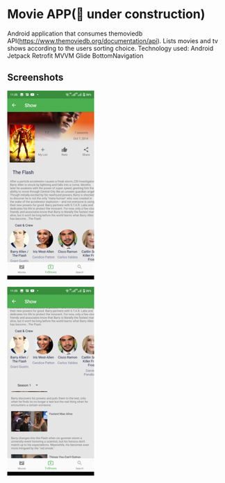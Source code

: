# Movie APP(🚧 under construction)

Android application that consumes themoviedb API(https://www.themoviedb.org/documentation/api).
Lists movies and tv shows according to the users sorting choice.
Technology used:
Android Jetpack
        Retrofit
        MVVM
        Glide
        BottomNavigation



## Screenshots
<p float="left>
<img src="screenshots/1.png" alt="drawing" width="200"/>
<img src="screenshots/2.png" alt="drawing" width="200"/>
</p>
<img src="screenshots/3.png" alt="drawing" width="200"/>
  